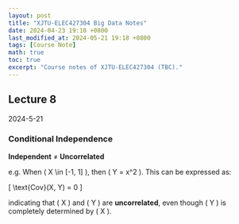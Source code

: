 ```yaml
---
layout: post  
title: "XJTU-ELEC427304 Big Data Notes"  
date: 2024-04-23 19:10 +0800  
last_modified_at: 2024-05-21 19:18 +0800  
tags: [Course Note]  
math: true  
toc: true  
excerpt: "Course notes of XJTU-ELEC427304 (TBC)."
---
```



## Lecture 8  
2024-5-21  

### Conditional Independence  
**Independent** ≠ **Uncorrelated**

e.g. When \( X \in [-1, 1] \), then \( Y = x^2 \). This can be expressed as:

\[ \text{Cov}(X, Y) = 0 \]

indicating that \( X \) and \( Y \) are **uncorrelated**, even though \( Y \) is completely determined by \( X \).
